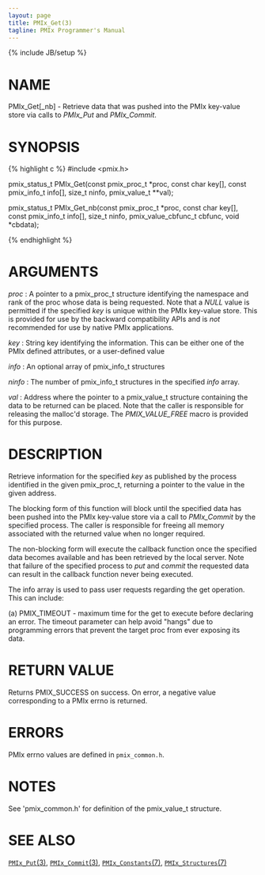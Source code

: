 ```yaml
---
layout: page
title: PMIx_Get(3)
tagline: PMIx Programmer's Manual
---
```

{% include JB/setup %}

# NAME

PMIx_Get[_nb] - Retrieve data that was pushed into the PMIx key-value
store via calls to _PMIx_Put_ and _PMIx_Commit_.

# SYNOPSIS

{% highlight c %}
#include <pmix.h>

pmix_status_t PMIx_Get(const pmix_proc_t *proc, const char key[],
                       const pmix_info_t info[], size_t ninfo,
                       pmix_value_t **val);

pmix_status_t PMIx_Get_nb(const pmix_proc_t *proc, const char key[],
                          const pmix_info_t info[], size_t ninfo,
                          pmix_value_cbfunc_t cbfunc, void *cbdata);

{% endhighlight %}

# ARGUMENTS

*proc*
: A pointer to a pmix_proc_t structure identifying the namespace and rank of the
proc whose data is being requested. Note that a _NULL_ value is permitted if
the specified _key_ is unique within the PMIx key-value store. This is provided
for use by the backward compatibility APIs and is _not_ recommended for use by
native PMIx applications.

*key*
: String key identifying the information. This can be either one of the PMIx defined
attributes, or a user-defined value

*info*
: An optional array of pmix_info_t structures

*ninfo*
: The number of pmix_info_t structures in the specified _info_ array.

*val*
: Address where the pointer to a pmix_value_t structure containing the data to
be returned can be placed. Note that the caller is responsible for releasing
the malloc'd storage. The _PMIX_VALUE_FREE_ macro is provided for this purpose.

# DESCRIPTION

Retrieve information for the specified _key_ as published by the process
identified in the given pmix_proc_t, returning a pointer to the value in the
given address.

The blocking form of this function will block until
the specified data has been pushed into the PMIx key-value store via a call to
_PMIx_Commit_ by the specified process. The caller is
responsible for freeing all memory associated with the returned value when
no longer required.

The non-blocking form will execute the callback function once the specified
data becomes available and has been retrieved by the local server. Note that
failure of the specified process to _put_ and _commit_ the requested data
can result in the callback function never being executed.

The info array is used to pass user requests regarding the get
operation. This can include:

(a) PMIX_TIMEOUT - maximum time for the get to execute before declaring
    an error. The timeout parameter can help avoid "hangs" due to programming
    errors that prevent the target proc from ever exposing its data.


# RETURN VALUE

Returns PMIX_SUCCESS on success. On error, a negative value corresponding to
a PMIx errno is returned.

# ERRORS

PMIx errno values are defined in `pmix_common.h`.

# NOTES

See 'pmix_common.h' for definition of the pmix_value_t structure.

# SEE ALSO
[`PMIx_Put`(3)](pmix_put.3.html),
[`PMIx_Commit`(3)](pmix_commit.3.html),
[`PMIx_Constants`(7)](pmix_constants.7.html),
[`PMIx_Structures`(7)](pmix_structures.7.html)
